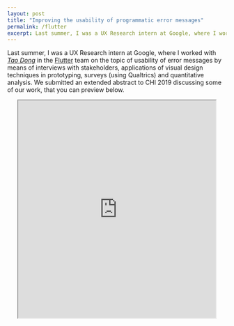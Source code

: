 ```yaml
---
layout: post
title: "Improving the usability of programmatic error messages"
permalink: /flutter
excerpt: Last summer, I was a UX Research intern at Google, where I worked on the topic of usability of error messages in Flutter by means of interviews with stakeholders, applications of visual design techniques in prototyping, surveys (using Qualtrics) and quantitative analysis. We submitted a poster to CHI 2019 discussing some of our work...
---
```


Last summer, I was a UX Research intern at Google, where I worked with *[Tao Dong](https://www.taodong.net)* in the [Flutter](https://flutter.io) team on the topic of usability of error messages by means of interviews with stakeholders, applications of visual design techniques in prototyping, surveys (using Qualtrics) and quantitative analysis. We submitted an extended abstract to CHI 2019 discussing some of our work, that you can preview below.

<!-- [not really hidden link](/files/error-messages-chi2019-khandwala.pdf). -->

<center>
  <iframe src="https://drive.google.com/file/d/1EHLJvly3eGOFB_sor7U_ozTXFOzeIJMj/preview" width="90%" height="500"></iframe>
</center>
